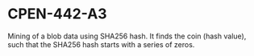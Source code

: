 # CPEN-442-A3

Mining of a blob data using SHA256 hash. It finds the coin (hash value), such that the SHA256 hash starts with a series of zeros.

